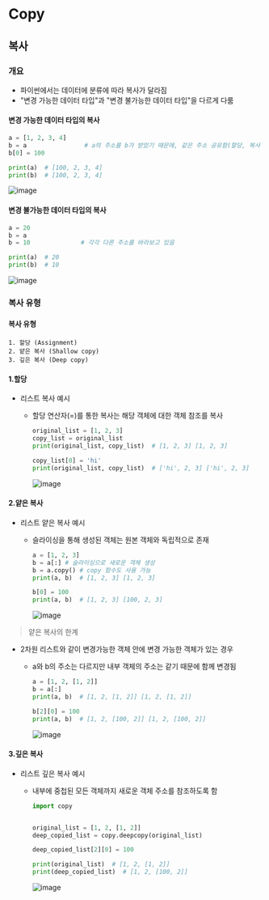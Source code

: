 # Copy

## 복사

### 개요
- 파이썬에서는 데이터에 분류에 따라 복사가 달라짐
- "변경 가능한 데이터 타입"과 "변경 불가능한 데이터 타입"을 다르게 다룸

#### 변경 가능한 데이터 타입의 복사

```py
a = [1, 2, 3, 4]
b = a                # a의 주소를 b가 받았기 때문에, 같은 주소 공유함(할당, 복사 x)
b[0] = 100

print(a)  # [100, 2, 3, 4]
print(b)  # [100, 2, 3, 4]
```

![image](https://github.com/ragu6963/TIL/assets/32388270/d77141fc-77d0-46ac-a087-111d372713a0)

#### 변경 불가능한 데이터 타입의 복사

```py
a = 20  
b = a
b = 10              # 각각 다른 주소를 바라보고 있음

print(a)  # 20
print(b)  # 10
```

![image](https://github.com/ragu6963/TIL/assets/32388270/6b9cfc06-ab31-4b9e-a000-e0cf66c4623d)

### 복사 유형
#### 복사 유형

    1. 할당 (Assignment)
    2. 얕은 복사 (Shallow copy)
    3. 깊은 복사 (Deep copy)

#### 1.할당

- 리스트 복사 예시
    - 할당 연산자(=)를 통한 복사는 해당 객체에 대한 객체 참조를 복사

        ```py
        original_list = [1, 2, 3]
        copy_list = original_list
        print(original_list, copy_list)  # [1, 2, 3] [1, 2, 3]

        copy_list[0] = 'hi'
        print(original_list, copy_list)  # ['hi', 2, 3] ['hi', 2, 3]
        ```

        ![image](https://github.com/ragu6963/TIL/assets/32388270/f5ded019-54d8-40f4-b259-10140e6ff57f)

#### 2.얕은 복사

- 리스트 얕은 복사 예시
    - 슬라이싱을 통해 생성된 객체는 원본 객체와 독립적으로 존재
            
        ```py
        a = [1, 2, 3]
        b = a[:] # 슬라이싱으로 새로운 객체 생성
        b = a.copy() # copy 함수도 사용 가능 
        print(a, b)  # [1, 2, 3] [1, 2, 3]

        b[0] = 100
        print(a, b)  # [1, 2, 3] [100, 2, 3]
        ```

        ![image](https://github.com/ragu6963/TIL/assets/32388270/e6ca0423-4824-4822-bc3f-53d61ed551bd)


> 얕은 복사의 한계
- 2차원 리스트와 같이 변경가능한 객체 안에 변경 가능한 객체가 있는 경우
    - a와 b의 주소는 다르지만 내부 객체의 주소는 같기 때문에 함께 변경됨

        ```py
        a = [1, 2, [1, 2]]
        b = a[:]
        print(a, b)  # [1, 2, [1, 2]] [1, 2, [1, 2]]

        b[2][0] = 100
        print(a, b)  # [1, 2, [100, 2]] [1, 2, [100, 2]]
        ```
        
        ![image](https://github.com/ragu6963/TIL/assets/32388270/3ec9f431-47c8-4332-98b8-45ff86550bb0)


#### 3.깊은 복사

- 리스트 깊은 복사 예시
    - 내부에 중첩된 모든 객체까지 새로운 객체 주소를 참조하도록 함

        ```py
        import copy


        original_list = [1, 2, [1, 2]]
        deep_copied_list = copy.deepcopy(original_list)

        deep_copied_list[2][0] = 100

        print(original_list)  # [1, 2, [1, 2]]
        print(deep_copied_list)  # [1, 2, [100, 2]]
        ```
        
        ![image](https://github.com/ragu6963/TIL/assets/32388270/b352a3ea-6264-46fc-9f84-f5e915b523d0)

